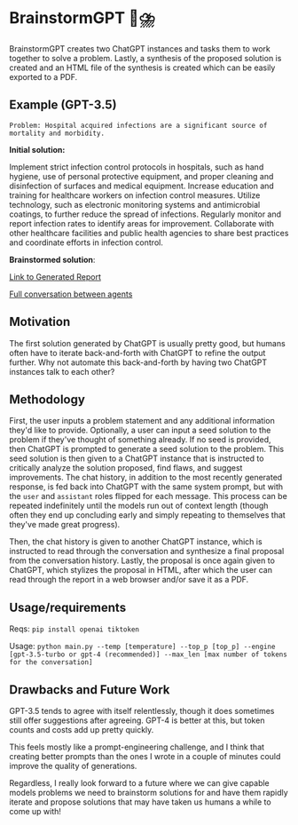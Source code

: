 # BrainstormGPT 🧠⛈️
BrainstormGPT creates two ChatGPT instances and tasks them to work together to solve a problem. Lastly, a synthesis of the proposed solution is created and an HTML file of the synthesis is created which can be easily exported to a PDF.

## Example (GPT-3.5)
`Problem: Hospital acquired infections are a significant source of mortality and morbidity.`

**Initial solution:**
  
Implement strict infection control protocols in hospitals, such as hand hygiene, use of personal protective equipment, and proper cleaning and disinfection of surfaces and medical equipment. Increase education and training for healthcare workers on infection control measures. Utilize technology, such as electronic monitoring systems and antimicrobial coatings, to further reduce the spread of infections. Regularly monitor and report infection rates to identify areas for improvement. Collaborate with other healthcare facilities and public health agencies to share best practices and coordinate efforts in infection control.

**Brainstormed solution**:

[Link to Generated Report](example.pdf)

[Full conversation between agents](conversation.txt)

## Motivation
The first solution generated by ChatGPT is usually pretty good, but humans often have to iterate back-and-forth with ChatGPT to refine the output further. Why not automate this back-and-forth by having two ChatGPT instances talk to each other?

## Methodology
First, the user inputs a problem statement and any additional information they'd like to provide. Optionally, a user can input a seed solution to the problem if they've thought of something already. If no seed is provided, then ChatGPT is prompted to generate a seed solution to the problem. This seed solution is then given to a ChatGPT instance that is instructed to critically analyze the solution proposed, find flaws, and suggest improvements. The chat history, in addition to the most recently generated response, is fed back into ChatGPT with the same system prompt, but with the `user` and `assistant` roles flipped for each message. This process can be repeated indefinitely until the models run out of context length (though often they end up concluding early and simply repeating to themselves that they've made great progress).

Then, the chat history is given to another ChatGPT instance, which is instructed to read through the conversation and synthesize a final proposal from the conversation history. Lastly, the proposal is once again given to ChatGPT, which stylizes the proposal in HTML, after which the user can read through the report in a web browser and/or save it as a PDF.

## Usage/requirements
Reqs:
`pip install openai tiktoken`

Usage:
`python main.py --temp [temperature] --top_p [top_p] --engine [gpt-3.5-turbo or gpt-4 (recommended)] --max_len [max number of tokens for the conversation]`

## Drawbacks and Future Work
GPT-3.5 tends to agree with itself relentlessly, though it does sometimes still offer suggestions after agreeing. GPT-4 is better at this, but token counts and costs add up pretty quickly.

This feels mostly like a prompt-engineering challenge, and I think that creating better prompts than the ones I wrote in a couple of minutes could improve the quality of generations.

Regardless, I really look forward to a future where we can give capable models problems we need to brainstorm solutions for and have them rapidly iterate and propose solutions that may have taken us humans a while to come up with!
